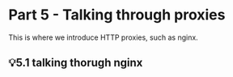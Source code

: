 # Part 5 - Talking through proxies
This is where we introduce HTTP proxies, such as nginx.
## 💡5.1  talking thorugh nginx